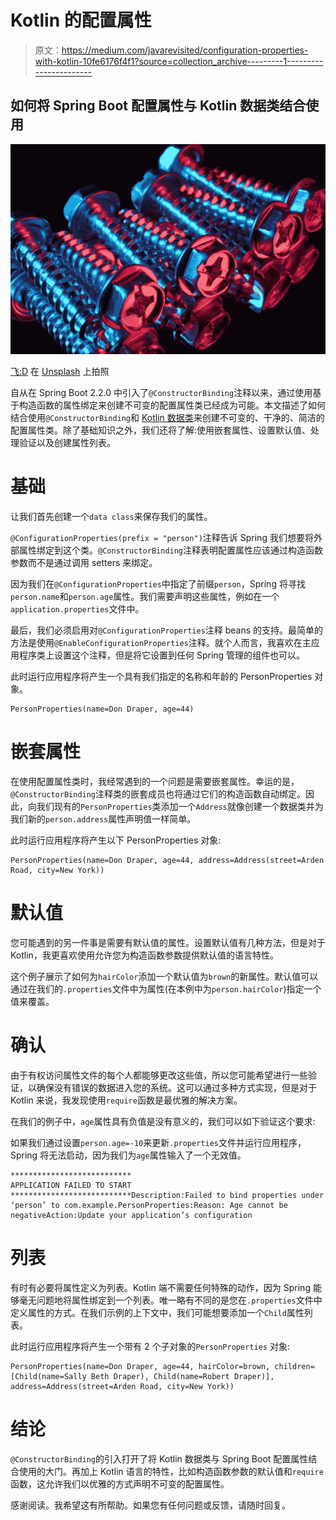 # Kotlin 的配置属性

> 原文：<https://medium.com/javarevisited/configuration-properties-with-kotlin-10fe6176f4f1?source=collection_archive---------1----------------------->

## 如何将 Spring Boot 配置属性与 Kotlin 数据类结合使用

![](img/93207d58a56c07d417764a9ec7ca8e6c.png)

[飞:D](https://unsplash.com/@flyd2069?utm_source=unsplash&utm_medium=referral&utm_content=creditCopyText) 在 [Unsplash](https://unsplash.com/s/photos/props?utm_source=unsplash&utm_medium=referral&utm_content=creditCopyText) 上拍照

自从在 Spring Boot 2.2.0 中引入了`@ConstructorBinding`注释以来，通过使用基于构造函数的属性绑定来创建不可变的配置属性类已经成为可能。本文描述了如何结合使用`@ConstructorBinding`和 [Kotlin 数据类](https://kotlinlang.org/docs/data-classes.html)来创建不可变的、干净的、简洁的配置属性类。除了基础知识之外，我们还将了解:使用嵌套属性、设置默认值、处理验证以及创建属性列表。

# 基础

让我们首先创建一个`data class`来保存我们的属性。

`@ConfigurationProperties(prefix = "person")`注释告诉 Spring 我们想要将外部属性绑定到这个类。`@ConstructorBinding`注释表明配置属性应该通过构造函数参数而不是通过调用 setters 来绑定。

因为我们在`@ConfigurationProperties`中指定了前缀`person`，Spring 将寻找`person.name`和`person.age`属性。我们需要声明这些属性，例如在一个`application.properties`文件中。

最后，我们必须启用对`@ConfigurationProperties`注释 beans 的支持。最简单的方法是使用`@EnableConfigurationProperties`注释。就个人而言，我喜欢在主应用程序类上设置这个注释，但是将它设置到任何 Spring 管理的组件也可以。

此时运行应用程序将产生一个具有我们指定的名称和年龄的 PersonProperties 对象。

```
PersonProperties(name=Don Draper, age=44)
```

# 嵌套属性

在使用配置属性类时，我经常遇到的一个问题是需要嵌套属性。幸运的是，`@ConstructorBinding`注释类的嵌套成员也将通过它们的构造函数自动绑定。因此，向我们现有的`PersonProperties`类添加一个`Address`就像创建一个数据类并为我们新的`person.address`属性声明值一样简单。

此时运行应用程序将产生以下 PersonProperties 对象:

```
PersonProperties(name=Don Draper, age=44, address=Address(street=Arden Road, city=New York))
```

# 默认值

您可能遇到的另一件事是需要有默认值的属性。设置默认值有几种方法，但是对于 Kotlin，我更喜欢使用允许您为构造函数参数提供默认值的语言特性。

这个例子展示了如何为`hairColor`添加一个默认值为`brown`的新属性。默认值可以通过在我们的`.properties`文件中为属性(在本例中为`person.hairColor`)指定一个值来覆盖。

# 确认

由于有权访问属性文件的每个人都能够更改这些值，所以您可能希望进行一些验证，以确保没有错误的数据进入您的系统。这可以通过多种方式实现，但是对于 Kotlin 来说，我发现使用`require`函数是最优雅的解决方案。

在我们的例子中，`age`属性具有负值是没有意义的，我们可以如下验证这个要求:

如果我们通过设置`person.age=-10`来更新`.properties`文件并运行应用程序，Spring 将无法启动，因为我们为`age`属性输入了一个无效值。

```
***************************
APPLICATION FAILED TO START
***************************Description:Failed to bind properties under ‘person’ to com.example.PersonProperties:Reason: Age cannot be negativeAction:Update your application’s configuration
```

# 列表

有时有必要将属性定义为列表。Kotlin 端不需要任何特殊的动作，因为 Spring 能够毫无问题地将属性绑定到一个列表。唯一略有不同的是您在`.properties`文件中定义属性的方式。在我们示例的上下文中，我们可能想要添加一个`Child`属性列表。

此时运行应用程序将产生一个带有 2 个子对象的`PersonProperties` 对象:

```
PersonProperties(name=Don Draper, age=44, hairColor=brown, children=[Child(name=Sally Beth Draper), Child(name=Robert Draper)], address=Address(street=Arden Road, city=New York))
```

# 结论

`@ConstructorBinding`的引入打开了将 Kotlin 数据类与 Spring Boot 配置属性结合使用的大门。再加上 Kotlin 语言的特性，比如构造函数参数的默认值和`require`函数，这允许我们以优雅的方式声明不可变的配置属性。

感谢阅读。我希望这有所帮助。如果您有任何问题或反馈，请随时回复。